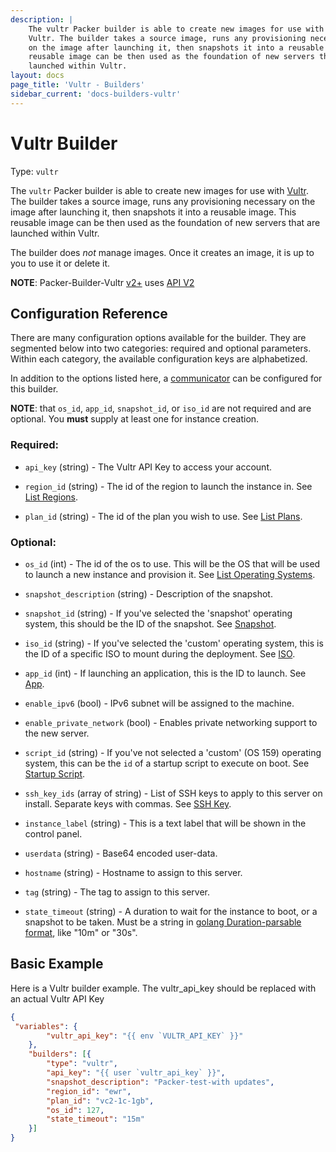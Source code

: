 ```yaml
---
description: |
    The vultr Packer builder is able to create new images for use with
    Vultr. The builder takes a source image, runs any provisioning necessary
    on the image after launching it, then snapshots it into a reusable image. This
    reusable image can be then used as the foundation of new servers that are
    launched within Vultr.
layout: docs
page_title: 'Vultr - Builders'
sidebar_current: 'docs-builders-vultr'
---
```


# Vultr Builder

Type: `vultr`

The `vultr` Packer builder is able to create new images for use with
[Vultr](https://www.vultr.com). The builder takes a source image,
runs any provisioning necessary on the image after launching it, then snapshots
it into a reusable image. This reusable image can be then used as the
foundation of new servers that are launched within Vultr.

The builder does *not* manage images. Once it creates an image, it is up to you
to use it or delete it.

**NOTE**: Packer-Builder-Vultr [v2+](https://github.com/vultr/packer-builder-vultr/blob/master/CHANGELOG.md#v200-2020-11-23) uses [API V2](https://www.vultr.com/api/)

## Configuration Reference

There are many configuration options available for the builder. They are
segmented below into two categories: required and optional parameters. Within
each category, the available configuration keys are alphabetized.

In addition to the options listed here, a
[communicator](https://www.packer.io/docs/communicators) can be configured for this
builder.

**NOTE**: that  `os_id`, `app_id`, `snapshot_id`, or `iso_id` are not required and are optional. You **must** supply at least one for instance creation.
### Required:

-   `api_key` (string) - The Vultr API Key to access your account.

-   `region_id` (string) - The id of the region to launch the instance in. See [List Regions](https://www.vultr.com/api/v2/#operation/list-regions).
    
-   `plan_id` (string) - The id of the plan you wish to use. See [List Plans](https://www.vultr.com/api/v2/#tag/plans).

### Optional:

-   `os_id` (int) - The id of the os to use. This will be the OS that will be used to launch a new instance and provision it. See [List Operating Systems](https://www.vultr.com/api/v2/#operation/list-os).

-   `snapshot_description` (string) - Description of the snapshot.

-   `snapshot_id` (string) -   If you've selected the 'snapshot' operating system, this should be the ID of the snapshot. See [Snapshot](https://www.vultr.com/api/v2/#operation/list-snapshots).

-   `iso_id` (string) - If you've selected the 'custom' operating system, this is the ID of a specific ISO to mount during the deployment. See [ISO](https://www.vultr.com/api/v2/#operation/list-isos).

-   `app_id` (int) - If launching an application, this is the ID to launch. See [App](https://www.vultr.com/api/v2/#operation/list-applications).

-   `enable_ipv6` (bool) - IPv6 subnet will be assigned to the machine.

-   `enable_private_network` (bool) - Enables private networking support to the new server.

-   `script_id` (string) - If you've not selected a 'custom' (OS 159) operating system, this can be the `id` of a startup script to execute on boot. See [Startup Script](https://www.vultr.com/api/v2/#operation/list-startup-scripts).

-   `ssh_key_ids` (array of string) - List of SSH keys to apply to this server on install. Separate keys with commas. See [SSH Key](https://www.vultr.com/api/v2/#operation/list-ssh-keys).

-   `instance_label` (string) - This is a text label that will be shown in the control panel.

-   `userdata` (string) - Base64 encoded user-data.

-   `hostname` (string) - Hostname to assign to this server.

-   `tag` (string) - The tag to assign to this server.

-   `state_timeout` (string) - A duration to wait for the instance to boot, or a snapshot to be taken. Must be a string in [golang Duration-parsable format](https://golang.org/pkg/time/#ParseDuration), like "10m" or "30s". 

## Basic Example

Here is a Vultr builder example. The vultr_api_key should be replaced with an actual Vultr API Key

``` json
{
 "variables": {
        "vultr_api_key": "{{ env `VULTR_API_KEY` }}"
    },
    "builders": [{
        "type": "vultr",
        "api_key": "{{ user `vultr_api_key` }}",
        "snapshot_description": "Packer-test-with updates",
        "region_id": "ewr",
        "plan_id": "vc2-1c-1gb",
        "os_id": 127,
        "state_timeout": "15m"
    }]
}
```
